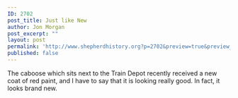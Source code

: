 ```yaml
---
ID: 2702
post_title: Just like New
author: Jon Morgan
post_excerpt: ""
layout: post
permalink: 'http://www.shepherdhistory.org?p=2702&preview=true&preview_id=2702'
published: false
---
```

The caboose which sits next to the Train Depot recently received a new coat of red paint, and I have to say that it is looking really good. In fact, it looks brand new.

&nbsp;
